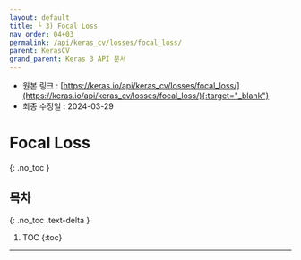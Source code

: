 ```yaml
---
layout: default
title: └ 3) Focal Loss
nav_order: 04+03
permalink: /api/keras_cv/losses/focal_loss/
parent: KerasCV
grand_parent: Keras 3 API 문서
---
```


* 원본 링크 : [https://keras.io/api/keras_cv/losses/focal_loss/](https://keras.io/api/keras_cv/losses/focal_loss/){:target="_blank"}
* 최종 수정일 : 2024-03-29

# Focal Loss
{: .no_toc }

## 목차
{: .no_toc .text-delta }

1. TOC
{:toc}

---
